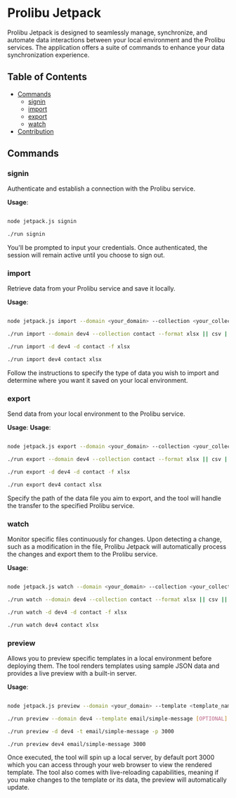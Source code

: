 # Prolibu Jetpack

Prolibu Jetpack is designed to seamlessly manage, synchronize, and automate data interactions between your local environment and the Prolibu services. The application offers a suite of commands to enhance your data synchronization experience.
## Table of Contents

- [Commands](#commands)
   - [signin](#signin)
   - [import](#import)
   - [export](#export)
   - [watch](#watch)
- [Contribution](#contribution)

## Commands

### signin

Authenticate and establish a connection with the Prolibu service.

**Usage**:
```bash

node jetpack.js signin

./run signin

```

You'll be prompted to input your credentials. Once authenticated, the session will remain active until you choose to sign out.

### import
Retrieve data from your Prolibu service and save it locally.

**Usage**:
```bash

node jetpack.js import --domain <your_domain> --collection <your_collection> --format <file_format>

./run import --domain dev4 --collection contact --format xlsx || csv || json [OPTIONAL] --query populate=*

./run import -d dev4 -d contact -f xlsx

./run import dev4 contact xlsx

```

Follow the instructions to specify the type of data you wish to import and determine where you want it saved on your local environment.

### export
Send data from your local environment to the Prolibu service.

**Usage**:
**Usage**:
```bash

node jetpack.js export --domain <your_domain> --collection <your_collection> --format <file_format>

./run export --domain dev4 --collection contact --format xlsx || csv || json

./run export -d dev4 -d contact -f xlsx

./run export dev4 contact xlsx

```

Specify the path of the data file you aim to export, and the tool will handle the transfer to the specified Prolibu service.

### watch
Monitor specific files continuously for changes. Upon detecting a change, such as a modification in the file, Prolibu Jetpack will automatically process the changes and export them to the Prolibu service.

**Usage**:
```bash

node jetpack.js watch --domain <your_domain> --collection <your_collection> --format <file_format>

./run watch --domain dev4 --collection contact --format xlsx || csv || json

./run watch -d dev4 -d contact -f xlsx

./run watch dev4 contact xlsx

```

### preview
Allows you to preview specific templates in a local environment before deploying them. The tool renders templates using sample JSON data and provides a live preview with a built-in server.

**Usage**:
```bash

node jetpack.js preview --domain <your_domain> --template <template_name> --port <port_number>

./run preview --domain dev4 --template email/simple-message [OPTIONAL] --port 3000

./run preview -d dev4 -t email/simple-message -p 3000

./run preview dev4 email/simple-message 3000

```

Once executed, the tool will spin up a local server, by default port 3000 which you can access through your web browser to view the rendered template. The tool also comes with live-reloading capabilities, meaning if you make changes to the template or its data, the preview will automatically update.


